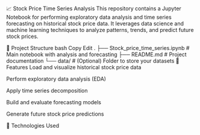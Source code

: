 📈 Stock Price Time Series Analysis
This repository contains a Jupyter Notebook for performing exploratory data analysis and time series forecasting on historical stock price data. It leverages data science and machine learning techniques to analyze patterns, trends, and predict future stock prices.

📂 Project Structure
bash
Copy
Edit
.
├── Stock_price_time_series.ipynb  # Main notebook with analysis and forecasting
├── README.md                      # Project documentation
└── data/                          # (Optional) Folder to store your datasets
🚀 Features
Load and visualize historical stock price data

Perform exploratory data analysis (EDA)

Apply time series decomposition

Build and evaluate forecasting models

Generate future stock price predictions

🧰 Technologies Used
